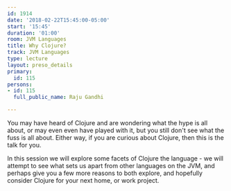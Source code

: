 ```yaml
---
id: 1914
date: '2018-02-22T15:45:00-05:00'
start: '15:45'
duration: '01:00'
room: JVM Languages
title: Why Clojure?
track: JVM Languages
type: lecture
layout: preso_details
primary:
  id: 115
persons:
- id: 115
  full_public_name: Raju Gandhi

---
```

You may have heard of Clojure and are wondering what the hype is all about, or may even even have played with it, but you still don't see what the fuss is all about. Either way, if you are curious about Clojure, then this is the talk for you.

In this session we will explore some facets of Clojure the language - we will attempt to see what sets us apart from other languages on the JVM, and perhaps give you a few more reasons to both explore, and hopefully consider Clojure for your next home, or work project.